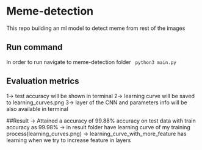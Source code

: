 # Meme-detection
This repo building an ml model to detect meme from rest of the images
## Run command
In order to run navigate to meme-detection folder
``` python3 main.py```
## Evaluation metrics
1-> test accuracy will be shown in terminal 
2-> learning curve will be saved to learning_curves.png
3-> layer of the CNN and parameters info will be also available in terminal

##Result
-> Attained a accuracy of 99.88% accuracy on test data with train accuracy as 99.98%
-> in result folder have learning curve of my training process(learning_curves.png)
-> learning_curve_with_more_feature has learning when we try to increase feature in layers
